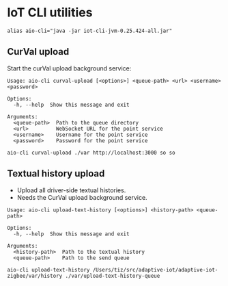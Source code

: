 # IoT CLI utilities

```shell
alias aio-cli="java -jar iot-cli-jvm-0.25.424-all.jar"
```

## CurVal upload

Start the curVal upload background service:

```text
Usage: aio-cli curval-upload [<options>] <queue-path> <url> <username> <password>

Options:
  -h, --help  Show this message and exit

Arguments:
  <queue-path>  Path to the queue directory
  <url>         WebSocket URL for the point service
  <username>    Username for the point service
  <password>    Password for the point service
```

```shell
aio-cli curval-upload ./var http://localhost:3000 so so
```

## Textual history upload

- Upload all driver-side textual histories.
- Needs the CurVal upload background service.

```text
Usage: aio-cli upload-text-history [<options>] <history-path> <queue-path>

Options:
  -h, --help  Show this message and exit

Arguments:
  <history-path>  Path to the textual history
  <queue-path>    Path to the send queue

```

```shell
aio-cli upload-text-history /Users/tiz/src/adaptive-iot/adaptive-iot-zigbee/var/history ./var/upload-text-history-queue
```
